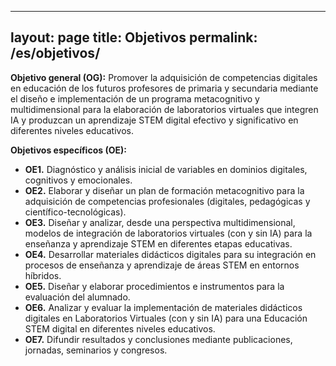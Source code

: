 
---
layout: page
title: Objetivos
permalink: /es/objetivos/
---
**Objetivo general (OG):** Promover la adquisición de competencias digitales en educación de los futuros profesores de primaria y secundaria mediante el diseño e implementación de un programa metacognitivo y multidimensional para la elaboración de laboratorios virtuales que integren IA y produzcan un aprendizaje STEM digital efectivo y significativo en diferentes niveles educativos.

**Objetivos específicos (OE):**
- **OE1.** Diagnóstico y análisis inicial de variables en dominios digitales, cognitivos y emocionales.
- **OE2.** Elaborar y diseñar un plan de formación metacognitivo para la adquisición de competencias profesionales (digitales, pedagógicas y científico-tecnológicas).
- **OE3.** Diseñar y analizar, desde una perspectiva multidimensional, modelos de integración de laboratorios virtuales (con y sin IA) para la enseñanza y aprendizaje STEM en diferentes etapas educativas.
- **OE4.** Desarrollar materiales didácticos digitales para su integración en procesos de enseñanza y aprendizaje de áreas STEM en entornos híbridos.
- **OE5.** Diseñar y elaborar procedimientos e instrumentos para la evaluación del alumnado.
- **OE6.** Analizar y evaluar la implementación de materiales didácticos digitales en Laboratorios Virtuales (con y sin IA) para una Educación STEM digital en diferentes niveles educativos.
- **OE7.** Difundir resultados y conclusiones mediante publicaciones, jornadas, seminarios y congresos.
